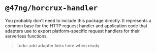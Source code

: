 # `@47ng/horcrux-handler`

You probably don't need to include this package directly. It represents a
common base for the HTTP request handler and application code that adapters
use to export platform-specific request handlers for their serverless functions.

> todo: add adapter links here when ready
